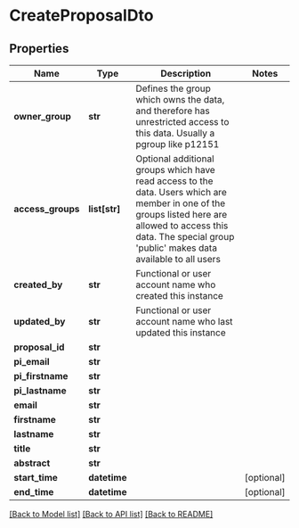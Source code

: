 # CreateProposalDto

## Properties
Name | Type | Description | Notes
------------ | ------------- | ------------- | -------------
**owner_group** | **str** | Defines the group which owns the data, and therefore has unrestricted access to this data. Usually a pgroup like p12151 | 
**access_groups** | **list[str]** | Optional additional groups which have read access to the data. Users which are member in one of the groups listed here are allowed to access this data. The special group &#39;public&#39; makes data available to all users | 
**created_by** | **str** | Functional or user account name who created this instance | 
**updated_by** | **str** | Functional or user account name who last updated this instance | 
**proposal_id** | **str** |  | 
**pi_email** | **str** |  | 
**pi_firstname** | **str** |  | 
**pi_lastname** | **str** |  | 
**email** | **str** |  | 
**firstname** | **str** |  | 
**lastname** | **str** |  | 
**title** | **str** |  | 
**abstract** | **str** |  | 
**start_time** | **datetime** |  | [optional] 
**end_time** | **datetime** |  | [optional] 

[[Back to Model list]](../README.md#documentation-for-models) [[Back to API list]](../README.md#documentation-for-api-endpoints) [[Back to README]](../README.md)


